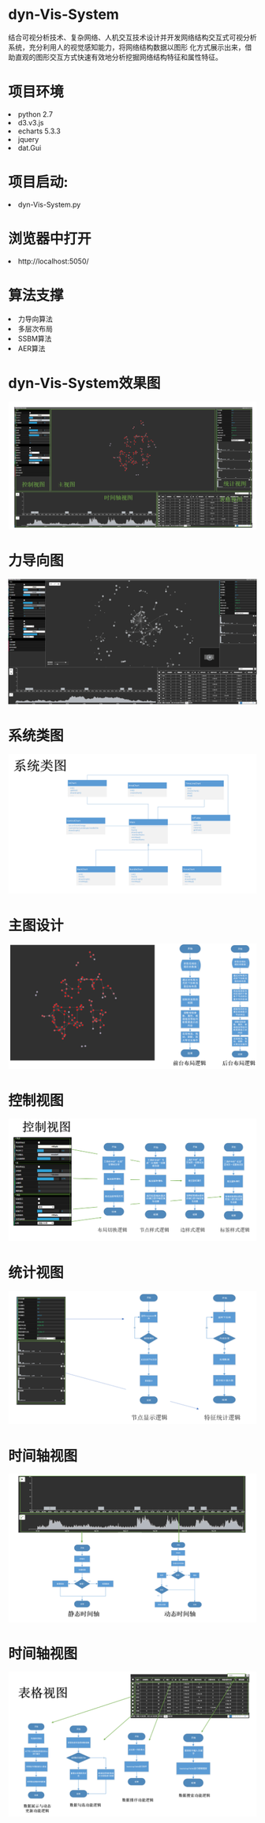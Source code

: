 # dyn-Vis-System

结合可视分析技术、复杂网络、人机交互技术设计并开发网络结构交互式可视分析系统，充分利用人的视觉感知能力，将网络结构数据以图形
化方式展示出来，借助直观的图形交互方式快速有效地分析挖掘网络结构特征和属性特征。

<h1>项目环境</h1>

<li>python 2.7</li>
<li>d3.v3.js</li>
<li>echarts 5.3.3</li>
<li>jquery</li>
<li>dat.Gui</li>

<h1>项目启动:</h1>
<li>dyn-Vis-System.py</li>

<h1>浏览器中打开</h1>
<li>http://localhost:5050/</li>

<h1>算法支撑</h1>
<li>力导向算法</li>
<li>多层次布局</li>
<li>SSBM算法</li>
<li>AER算法</li>


<h1>dyn-Vis-System效果图</h1>

![Image text](https://github.com/ZhangLangZhong/dyn-Vis-System-master/blob/master/static/img/8.PNG)


<h1>力导向图</h1>

![Image text](https://github.com/ZhangLangZhong/dyn-Vis-System-master/blob/master/static/img/2.PNG)


<h1>系统类图</h1>

![Image text](https://github.com/ZhangLangZhong/dyn-Vis-System-master/blob/master/static/img/9.PNG)

<h1>主图设计</h1>

![Image text](https://github.com/ZhangLangZhong/dyn-Vis-System-master/blob/master/static/img/4.PNG)

<h1>控制视图</h1>

![Image text](https://github.com/ZhangLangZhong/dyn-Vis-System-master/blob/master/static/img/3.PNG)

<h1>统计视图</h1>

![Image text](https://github.com/ZhangLangZhong/dyn-Vis-System-master/blob/master/static/img/5.PNG)

<h1>时间轴视图</h1>

![Image text](https://github.com/ZhangLangZhong/dyn-Vis-System-master/blob/master/static/img/6.PNG)

<h1>时间轴视图</h1>

![Image text](https://github.com/ZhangLangZhong/dyn-Vis-System-master/blob/master/static/img/7.PNG)